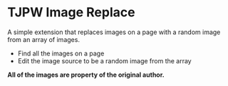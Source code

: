 # TJPW Image Replace

A simple extension that replaces images on a page with a random image from an array of images.
- Find all the images on a page
- Edit the image source to be a random image from the array


**All of the images are property of the original author.**
